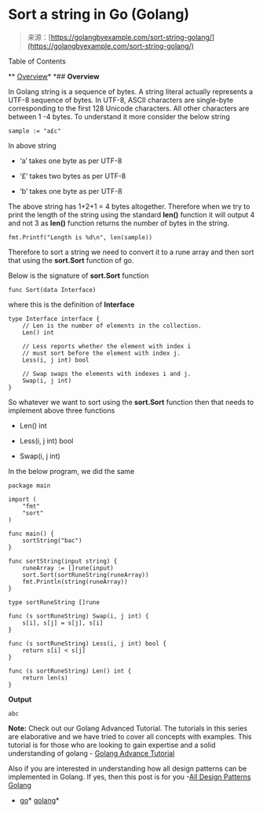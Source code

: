 <!--yml
category: 未分类
date: 2024-10-13 06:43:56
-->

# Sort a string in Go (Golang)

> 来源：[https://golangbyexample.com/sort-string-golang/](https://golangbyexample.com/sort-string-golang/)

Table of Contents

 **   [Overview](#Overview "Overview")*  *## **Overview**

In Golang string is a sequence of bytes. A string literal actually represents a UTF-8 sequence of bytes. In UTF-8, ASCII characters are single-byte corresponding to the first 128 Unicode characters. All other characters are between 1 -4 bytes. To understand it more consider the below string

```
sample := "a£c"
```

In above string

*   ‘a’ takes one byte as per UTF-8

*   ‘£’ takes two bytes as per UTF-8

*   ‘b’ takes one byte as per UTF-8

The above string has 1+2+1 = 4 bytes altogether. Therefore when we try to print the length of the string using the standard **len()** function it will output 4 and not 3 as **len()** function returns the number of bytes in the string.

```
fmt.Printf("Length is %d\n", len(sample))
```

Therefore to sort a string we need to convert it to a rune array and then sort that using the **sort.Sort** function of go.

Below is the signature of **sort.Sort** function

```
func Sort(data Interface)
```

where this is the definition of **Interface**

```
type Interface interface {
	// Len is the number of elements in the collection.
	Len() int

	// Less reports whether the element with index i
	// must sort before the element with index j.
	Less(i, j int) bool

	// Swap swaps the elements with indexes i and j.
	Swap(i, j int)
}
```

So whatever we want to sort using the **sort.Sort** function then that needs to implement above three functions

*   Len() int

*   Less(i, j int) bool

*   Swap(i, j int)

In the below program, we did the same

```
package main

import (
	"fmt"
	"sort"
)

func main() {
	sortString("bac")
}

func sortString(input string) {
	runeArray := []rune(input)
	sort.Sort(sortRuneString(runeArray))
	fmt.Println(string(runeArray))
}

type sortRuneString []rune

func (s sortRuneString) Swap(i, j int) {
	s[i], s[j] = s[j], s[i]
}

func (s sortRuneString) Less(i, j int) bool {
	return s[i] < s[j]
}

func (s sortRuneString) Len() int {
	return len(s)
}
```

**Output**

```
abc
```

**Note:** Check out our Golang Advanced Tutorial. The tutorials in this series are elaborative and we have tried to cover all concepts with examples. This tutorial is for those who are looking to gain expertise and a solid understanding of golang - [Golang Advance Tutorial](https://golangbyexample.com/golang-comprehensive-tutorial/)

Also if you are interested in understanding how all design patterns can be implemented in Golang. If yes, then this post is for you -[All Design Patterns Golang](https://golangbyexample.com/all-design-patterns-golang/)

*   [go](https://golangbyexample.com/tag/go/)*   [golang](https://golangbyexample.com/tag/golang/)*